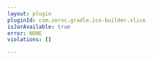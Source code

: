 ```yaml
---
layout: plugin
pluginId: com.zeroc.gradle.ice-builder.slice
isJarAvailable: true
error: NONE
violations: []

---
```

